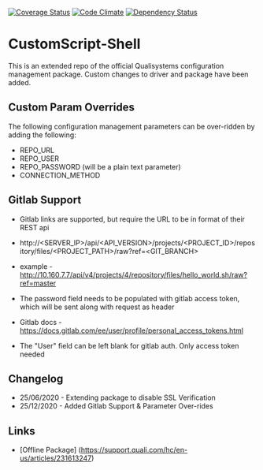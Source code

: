 [![Coverage Status](https://coveralls.io/repos/github/QualiSystems/CustomScript-Shell/badge.svg?branch=develop)](https://coveralls.io/github/QualiSystems/CustomScript-Shell?branch=develop)
[![Code Climate](https://codeclimate.com/github/QualiSystems/CustomScript-Shell/badges/gpa.svg)](https://codeclimate.com/github/QualiSystems/CustomScript-Shell)
[![Dependency Status](https://dependencyci.com/github/QualiSystems/CustomScript-Shell/badge)](https://dependencyci.com/github/QualiSystems/CustomScript-Shell)


# CustomScript-Shell 
This is an extended repo of the official Qualisystems configuration management package. 
Custom changes to driver and package have been added.

## Custom Param Overrides
The following configuration management parameters can be over-ridden by adding the following:
- REPO_URL
- REPO_USER
- REPO_PASSWORD (will be a plain text parameter)
- CONNECTION_METHOD

## Gitlab Support
- Gitlab links are supported, but require the URL to be in format of their REST api
- http://<SERVER_IP>/api/<API_VERSION>/projects/<PROJECT_ID>/repository/files/<PROJECT_PATH>/raw?ref=<GIT_BRANCH>
- example - http://10.160.7.7/api/v4/projects/4/repository/files/hello_world.sh/raw?ref=master

- The password field needs to be populated with gitlab access token, which will be sent along with request as header
- Gitlab docs - https://docs.gitlab.com/ee/user/profile/personal_access_tokens.html
- The "User" field can be left blank for gitlab auth. Only access token needed

## Changelog
- 25/06/2020 - Extending package to disable SSL Verification
- 25/12/2020 - Added Gitlab Support & Parameter Over-rides

## Links
* [Offline Package] (https://support.quali.com/hc/en-us/articles/231613247)
